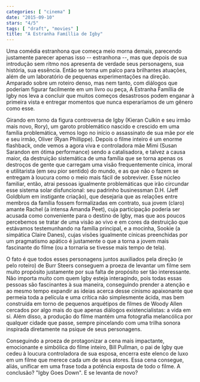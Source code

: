 ```yaml
---
categories: [ "cinema" ]
date: "2015-09-10"
stars: "4/5"
tags: [ "draft", "movies" ]
title: "A Estranha Famíllia de Igby"
---
```

Uma comédia estranhona que começa meio morna demais, parecendo
justamente parecer apenas isso -- estranhona --, mas que depois de
sua introdução sem ritmo nos apresenta de verdade seus personagens,
sua história, sua essência. Então se torna um palco para brilhantes
atuações, além de um laboratório de pequenas experimentações
na direção. Amparado sobre um roteiro denso, mas nem tanto, com
diálogos que poderiam figurar facilmente em um livro ou peça, A
Estranha Famíllia de Igby nos leva a concluir que muitos começos
desastrosos podem enganar à primeira vista e entregar momentos que
nunca esperaríamos de um gênero como esse.

Girando em torno da figura controversa de Igby (Kieran Culkin e seu
irmão mais novo, Rory), um garoto problemático nascido e crescido em
uma família problemática, vemos logo no início o assassinato de sua
mãe por ele e seu irmão, Oliver (Ryan Phillippe). Depois o filme inteiro
é um enorme flashback, onde vemos a agora viva e controladora mãe Mimi
(Susan Sarandon em ótima performance) sendo a catalisadora, e talvez a
causa maior, da destruição sistemática de uma família que se torna
apenas os destroços de gente que carregam uma visão frequentemente
cínica, imoral e utilitarista (em seu pior sentido) do mundo, e as
que não o fazem se entregam à loucura como o meio mais fácil de
sobreviver. Esse núcleo familiar, então, atrai pessoas igualmente
problemáticas que irão circundar esse sistema solar disfuncional: seu
padrinho businessman D.H. (Jeff Goldblum em instigante criação), que
desejaria que as relações entre membros da família fossem formalizadas
em contrato, sua jovem (claro) amante Rachel (a intensa Amanda Peet),
cuja participação poderia ser acusada como conveniente para o destino de
Igby, mas que aos poucos percebemos se tratar de uma visão ao vivo e em
cores da destruição que estávamos testemunhando na família principal,
e a mocinha, Sookie (a simpática Claire Danes), cujas visões igualmente
cínicas preenchidas por um pragmatismo apático é justamente o que a
torna a jovem mais fascinante do filme (ou a tornaria se tivesse mais
tempo de tela).

O fato é que todos esses personagens juntos auxiliados pela direção
(e pelo roteiro) de Burr Steers conseguem a proeza de levantar um filme
sem muito propósito justamente por sua falta de propósito ser tão
interessante. Não importa muito com quem Igby esteja interagindo,
pois todas essas pessoas são fascinantes à sua maneira, conseguindo
prender a atenção e ao mesmo tempo expandir as ideias acerca desse
cinismo apaixonante que permeia toda a película e uma crítica não
simplesmente ácida, mas bem construída em torno de pequenos arquétipos
de filmes de Woody Allen cercados por algo mais do que apenas diálogos
existencialistas: a vida em si. Além disso, a produção do filme
mantém uma fotografia melancólica por qualquer cidade que passe,
sempre pincelando com uma trilha sonora inspirada diretamente na psique
de seus personagens.

Conseguindo a proeza de protagonizar a cena mais impactante, emocionante
e simbólica do filme inteiro, Bill Pullman, o pai de Igby que cedeu à
loucura controladora de sua esposa, encerra este elenco de luxo em um
filme que merece cada um de seus atores. Essa cena consegue, aliás,
unificar em uma frase toda a potência exposta de todo o filme. A
conclusão? "Igby Goes Down". E se levanta de novo?
